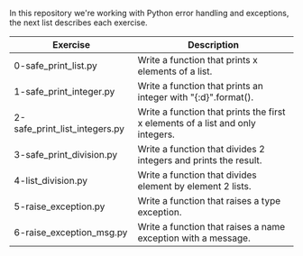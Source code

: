 In this repository we're working
with Python error handling and exceptions,
the next list describes each exercise.

| Exercise   | Description |
|------------|-------------|
|0-safe_print_list.py|Write a function that prints x elements of a list.|
|1-safe_print_integer.py|Write a function that prints an integer with "{:d}".format().|
|2-safe_print_list_integers.py|Write a function that prints the first x elements of a list and only integers.|
|3-safe_print_division.py|Write a function that divides 2 integers and prints the result.|
|4-list_division.py|Write a function that divides element by element 2 lists.|
|5-raise_exception.py|Write a function that raises a type exception.|
|6-raise_exception_msg.py|Write a function that raises a name exception with a message.|